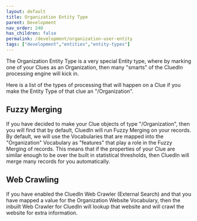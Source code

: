 ```yaml
---
layout: default
title: Organization Entity Type
parent: Development
nav_order: 240
has_children: false
permalink: /development/organization-user-entity
tags: ["development","entities","entity-types"]
---
```


The Organization Entity Type is a very special Entity type, where by marking one of your Clues as an Organization, then many "smarts" of the CluedIn processing engine will kick in. 

Here is a list of the types of processing that will happen on a Clue if you make the Entity Type of that clue an "/Organization".

## Fuzzy Merging

If you have decided to make your Clue objects of type "/Organization", then you will find that by default, CluedIn will run Fuzzy Merging on your records. By default, we will use the Vocabularies that are mapped into the "Organization" Vocabulary as "features" that play a role in the Fuzzy Merging of records. This means that if the properties of your Clue are similar enough to be over the built in statistical thresholds, then CluedIn will merge many records for you automatically. 

## Web Crawling

If you have enabled the CluedIn Web Crawler (External Search) and that you have mapped a value for the Organization Website Vocabulary, then the inbuilt Web Crawler for CluedIn will lookup that website and will crawl the website for extra information. 

